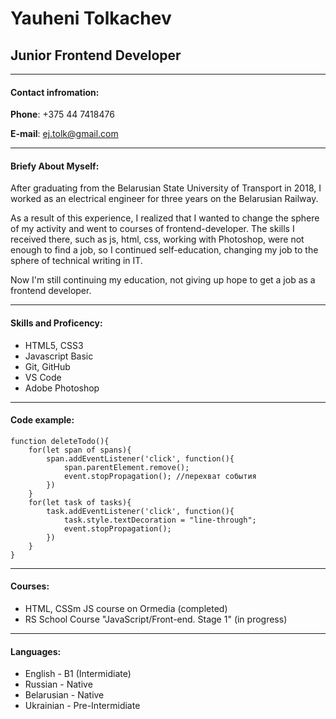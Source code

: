 # Yauheni Tolkachev #


## Junior Frontend Developer ##
****
#### Contact infromation: ####


**Phone**: +375 44 7418476


**E-mail**: ej.tolk@gmail.com
****
#### Briefy About Myself: ####


After graduating from the Belarusian State University of Transport in 2018, I worked as an electrical engineer for three years on the Belarusian Railway.


As a result of this experience, I realized that I wanted to change the sphere of my activity and went to courses of frontend-developer. The skills I received there, such as js, html, css, working with Photoshop, were not enough to find a job, so I continued self-education, changing my job to the sphere of technical writing in IT.


Now I'm still continuing my education, not giving up hope to get a job as a frontend developer.


****
#### Skills and Proficency: ####


* HTML5, CSS3
* Javascript Basic
* Git, GitHub
* VS Code
* Adobe Photoshop


****
#### Code example: ####


```
function deleteTodo(){
    for(let span of spans){
        span.addEventListener('click', function(){
            span.parentElement.remove();
            event.stopPropagation(); //перехват события
        })
    }
    for(let task of tasks){
        task.addEventListener('click', function(){
            task.style.textDecoration = "line-through";
            event.stopPropagation();
        })
    }
}
```

****
#### Courses: ####

* HTML, CSSm JS course on Ormedia (completed)
* RS School Course "JavaScript/Front-end. Stage 1" (in progress)

****
#### Languages: ####


* English - B1 (Intermidiate)
* Russian - Native
* Belarusian - Native
* Ukrainian - Pre-Intermidiate